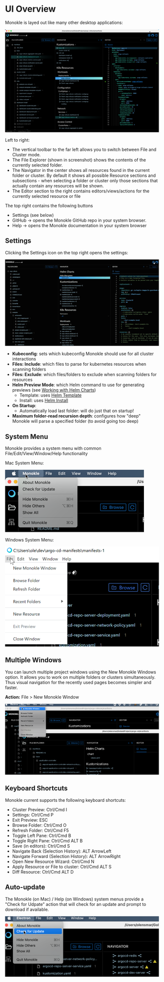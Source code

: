 # UI Overview

Monokle is layed out like many other desktop applications:

![Monokle UI](img/monokle-ui.png)

Left to right:

- The vertical toolbar to the far left  allows you to switch between File and Cluster mode.
- The File Explorer (shown in screenshot) shows the contents of the currently selected folder.
- The Navigator in the center shows all resources found in the current folder or cluster. By default it shows all possible
  Resource sections and subsections - when selecting a folder or cluster only those sections that actually contain
  any resources will be shown.
- The Editor section to the right contains editors/views/actions for the currently selected resource or file

The top right contains the following buttons

- Settings (see below)
- GitHub -> opens the Monokle GitHub repo in your system browser.
- Help -> opens the Monokle documentation in your system browser

## Settings 

Clicking the Settings icon on the top right opens the settings:

![Monokle Settings](img/settings.gif)

- **Kubeconfig**: sets which kubeconfig Monokle should use for all cluster interactions
- **Files: Include**: which files to parse for kubernetes resources when scanning folders
- **Files: Exclude**: which files/folders to exclude when scanning folders for resources
- **Helm Preview Mode**: which Helm command to use for generating previews (see [Working with Helm Charts](helm.md))
    - Template: uses [Helm Template](https://helm.sh/docs/helm/helm_template/)
    - Install: uses [Helm Install](https://helm.sh/docs/helm/helm_install/)
- **On Startup**: 
    - Automatically load last folder: will do just that on startup!
- **Maximum folder-read recursion depth**: configures how "deep" Monokle will parse a specified folder (to avoid going too deep)

## System Menu

Monokle provides a system menu with common File/Edit/View/Window/Help functionality

Mac System Menu:

![MacOS Monokle System Menu](img/mac-system-menu.png)

Windows System Menu: 

![Windows Monokle System Menu](img/windows-system-menu.png)

## Multiple Windows

You can launch multiple project windows using the New Monokle Windows option. It allows you to work on multiple folders or clusters simultaneously. Thus visual navigation for the recently used pages becomes simpler and faster.   

**Action:** File > New Monokle Window

![Multiple Window](img/multiple-window.png)

## Keyboard Shortcuts

Monokle current supports the following keyboard shortcuts:

- Cluster Preview: Ctrl/Cmd I
- Settings: Ctrl/Cmd P
- Exit Preview: ESC
- Browse Folder: Ctrl/Cmd O
- Refresh Folder: Ctrl/Cmd F5
- Toggle Left Pane: Ctrl/Cmd B
- Toggle Right Pane: Ctrl/Cmd ALT B
- Save (in editors): Ctrl/Cmd S
- Navigate Back (Selection History): ALT ArrowLeft
- Navigate Forward (Selection History): ALT ArrowRight
- Open New Resource Wizard: Ctrl/Cmd N
- Apply Resource or File to cluster: Ctrl/Cmd ALT S
- Diff Resource: Ctrl/Cmd ALT D

## Auto-update

The Monokle (on Mac) / Help (on Windows) system menus provide a "Check for Udpate" action that will check for an update
and prompt to download if available.

![Auto Update](img/auto-update.png)
